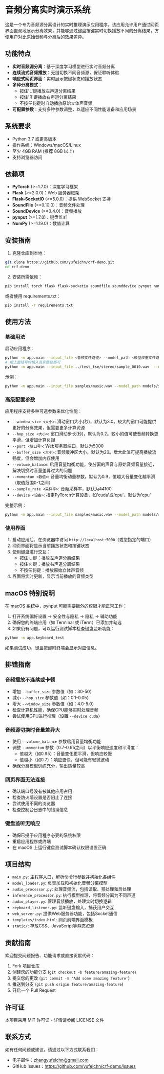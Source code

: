 # 音频分离实时演示系统

这是一个专为音频源分离设计的实时推理演示应用程序。该应用允许用户通过网页界面直观地展示分离效果，并能够通过键盘按键实时切换播放不同的分离结果，方便用户对比原始音频与分离后的效果差异。

## 功能特点

- **实时音频源分离**：基于深度学习模型进行实时音频分离
- **连续流式音频播放**：无缝切换不同音频源，保证聆听体验
- **响应式网页界面**：实时展示按键状态和播放状态
- **多种分离模式**：
  - 按住'L'键播放左声道分离结果
  - 按住'R'键播放右声道分离结果
  - 不按任何键时自动播放原始立体声音频
- **可配置参数**：支持多种参数调整，以适应不同性能设备和应用场景

## 系统要求

- Python 3.7 或更高版本
- 操作系统：Windows/macOS/Linux
- 至少 4GB RAM (推荐 8GB 以上)
- 支持浏览器访问

## 依赖项

- **PyTorch** (>=1.7.0)：深度学习框架
- **Flask** (>=2.0.0)：Web 服务器框架
- **Flask-SocketIO** (>=5.0.0)：提供 WebSocket 支持
- **SoundFile** (>=0.10.0)：音频文件处理
- **SoundDevice** (>=0.4.0)：音频播放
- **pynput** (>=1.7.0)：键盘监听
- **NumPy** (>=1.19.0)：数值计算

## 安装指南

1. 克隆仓库到本地：

```bash
git clone https://github.com/yufeichn/crf-demo.git
cd crf-demo
```

2. 安装所需依赖：

```bash
pip install torch flask flask-socketio soundfile sounddevice pynput numpy
```

或者使用 requirements.txt：

```bash
pip install -r requirements.txt
```

## 使用方法

### 基础用法

启动应用程序：

```bash
python -m app.main --input_file <音频文件路径> --model_path <模型权重文件路径>
# 把上面括号内填入真实路径即可
python -m app.main --input_file ../test_tse/stereo/sample_0010.wav  --model_path app/checkpoints/best_model.pth
```

示例：

```bash
python -m app.main --input_file samples/music.wav --model_path models/separation_model.pth
```

### 高级配置参数

应用程序支持多种可选参数来优化性能：

- `--window_size <大小>`: 滑动窗口大小(秒)，默认为3.0。较大的窗口可能提供更好的分离效果，但需要更多计算资源
- `--hop_size <大小>`: 窗口滑动步长(秒)，默认为0.2。较小的值可使音频转换更平滑，但增加计算负担
- `--port <端口号>`: Web服务器端口，默认为5000
- `--buffer_size <大小>`: 音频缓冲区大小，默认为20。增大此值可提高播放流畅度，但会增加内存使用
- `--volume_balance`: 启用音量均衡功能，使分离的声音与原始音频音量接近，解决切换时音量差异过大的问题
- `--momentum <数值>`: 音量均衡动量参数，默认为0.9，值越大音量变化越平滑（取值范围0-1之间）
- `--sample_rate <采样率>`: 音频采样率，默认为44100
- `--device <设备>`: 指定PyTorch计算设备，如'cuda'或'cpu'，默认为'cpu'

完整示例：

```bash
python -m app.main --input_file samples/music.wav --model_path models/separation_model.pth --window_size 4.0 --hop_size 0.1 --buffer_size 30 --device cuda --volume_balance --momentum 0.85
```

### 使用界面

1. 启动应用后，在浏览器中访问 `http://localhost:5000`（或您指定的端口）
2. 网页界面将显示当前播放状态和按键状态
3. 使用键盘进行交互：
   - 按住 `L` 键：播放左声道分离结果
   - 按住 `R` 键：播放右声道分离结果
   - 不按任何键：播放原始立体声音频
4. 界面将实时更新，显示当前播放的音频类型

## macOS 特别说明

在 macOS 系统中，pynput 可能需要额外的权限才能正常工作：

1. 打开系统偏好设置 → 安全性与隐私 → 隐私 → 辅助功能
2. 确保您的终端应用（如 Terminal 或 iTerm）已添加并勾选
3. 如果仍有问题，可以运行测试脚本检查键盘监听功能：

```bash
python -m app.keyboard_test
```

如果测试成功，键盘按键时终端会显示对应信息。

## 排错指南

### 音频播放不连续或卡顿

- 增加 `--buffer_size` 参数值（如：30-50）
- 减小 `--hop_size` 参数值（如：0.1-0.05）
- 增大 `--window_size` 参数值（如：4.0-5.0）
- 检查计算机性能，确保CPU能够实时处理音频
- 尝试使用GPU进行推理（设置 `--device cuda`）

### 音频源切换时音量差异大

- 使用 `--volume_balance` 参数启用音量均衡功能
- 调整 `--momentum` 参数（0.7-0.95之间）以平衡响应速度和平滑度：
  - 值越大（如0.95）：音量变化更平滑，但响应较慢
  - 值越小（如0.7）：响应更快，但可能有轻微波动
- 确保分离模型训练充分，输出质量较高

### 网页界面无法连接

- 确认端口号没有被其他应用占用
- 检查防火墙设置是否阻止了连接
- 尝试使用不同的浏览器
- 检查控制台日志中的错误信息

### 键盘监听无响应

- 确保已授予应用程序必要的系统权限
- 重启应用程序或终端
- 在 macOS 上运行键盘测试脚本确认权限设置正确

## 项目结构

- `main.py`: 主程序入口，解析命令行参数并初始化各组件
- `model_loader.py`: 负责加载和初始化音频分离模型
- `audio_processor.py`: 处理音频流，包括读取、预处理和后处理
- `inference_processor.py`: 执行模型推理，将音频分离为不同声道
- `audio_player.py`: 管理音频播放，处理实时切换逻辑
- `keyboard_listener.py`: 监听键盘输入，捕获用户交互
- `web_server.py`: 提供Web服务器功能，包括Socket通信
- `templates/index.html`: 网页前端界面模板
- `static/`: 存放CSS、JavaScript等静态资源

## 贡献指南

欢迎提交问题报告、功能请求或直接贡献代码：

1. Fork 项目仓库
2. 创建您的功能分支 (`git checkout -b feature/amazing-feature`)
3. 提交您的更改 (`git commit -m 'Add some amazing feature'`)
4. 推送到分支 (`git push origin feature/amazing-feature`)
5. 开启一个 Pull Request

## 许可证

本项目采用 MIT 许可证 - 详情请参阅 LICENSE 文件

## 联系方式

如有任何问题或建议，请通过以下方式联系我们：

- 电子邮件：zhangyufeichn@gmail.com
- GitHub Issues：https://github.com/yufeichn/crf-demo/issues 